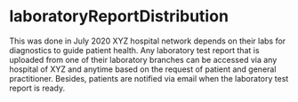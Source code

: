 # laboratoryReportDistribution
This was done in July 2020
XYZ hospital network depends on their labs for diagnostics to guide patient health. 
Any laboratory test report that is uploaded from one of their laboratory branches can be accessed via any hospital of XYZ and anytime 
based on the request of patient and general practitioner. 
Besides, patients are notified via email when the laboratory test report is ready. 
